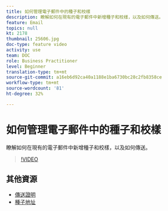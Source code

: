 ```yaml
---
title: 如何管理電子郵件中的種子和校樣
description: 瞭解如何在現有的電子郵件中新增種子和校樣，以及如何傳送。
feature: Email
topics: null
kt: 2178
thumbnail: 25606.jpg
doc-type: feature video
activity: use
team: DOC
role: Business Practitioner
level: Beginner
translation-type: tm+mt
source-git-commit: a16eb6d92ca40a1188e1ba6730bc28c2fb8358ce
workflow-type: tm+mt
source-wordcount: '81'
ht-degree: 32%

---
```



# 如何管理電子郵件中的種子和校樣

瞭解如何在現有的電子郵件中新增種子和校樣，以及如何傳送。

>[!VIDEO](https://video.tv.adobe.com/v/25606?quality=12)

## 其他資源

- [傳送證明](https://docs.adobe.com/content/help/en/campaign-classic/using/transactional-messaging/message-templates/sending-a-proof.html)
- [種子地址](https://docs.adobe.com/content/help/en/campaign-classic/using/configuring-campaign-classic/use-a-custom-recipient-table/seed-addresses.html)